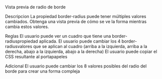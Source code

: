 Vista previa de radio de borde

Descripcion
La propiedad border-radius puede tener múltiples valores cambiados. Obtenga una vista previa de cómo se ve la forma mientras cambia estos valores.

Reglas
El usuario puede ver un cuadro que tiene una border-radiuspropiedad aplicada.
El usuario puede cambiar los 4 border-radiusvalores que se aplican al cuadro (arriba a la izquierda, arriba a la derecha, abajo a la izquierda, abajo a la derecha)
El usuario puede copiar el CSS resultante al portapapeles

Adicional
El usuario puede cambiar los 8 valores posibles del radio del borde para crear una forma compleja
